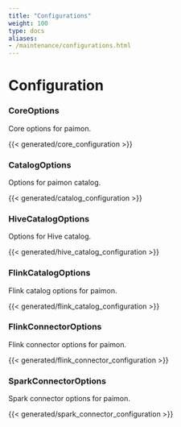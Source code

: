 ```yaml
---
title: "Configurations"
weight: 100
type: docs
aliases:
- /maintenance/configurations.html
---
```

<!--
Licensed to the Apache Software Foundation (ASF) under one
or more contributor license agreements.  See the NOTICE file
distributed with this work for additional information
regarding copyright ownership.  The ASF licenses this file
to you under the Apache License, Version 2.0 (the
"License"); you may not use this file except in compliance
with the License.  You may obtain a copy of the License at

  http://www.apache.org/licenses/LICENSE-2.0

Unless required by applicable law or agreed to in writing,
software distributed under the License is distributed on an
"AS IS" BASIS, WITHOUT WARRANTIES OR CONDITIONS OF ANY
KIND, either express or implied.  See the License for the
specific language governing permissions and limitations
under the License.
-->

# Configuration

### CoreOptions

Core options for paimon.

{{< generated/core_configuration >}}

### CatalogOptions

Options for paimon catalog.

{{< generated/catalog_configuration >}}

### HiveCatalogOptions

Options for Hive catalog.

{{< generated/hive_catalog_configuration >}}

### FlinkCatalogOptions

Flink catalog options for paimon.

{{< generated/flink_catalog_configuration >}}

### FlinkConnectorOptions

Flink connector options for paimon.

{{< generated/flink_connector_configuration >}}

### SparkConnectorOptions

Spark connector options for paimon.

{{< generated/spark_connector_configuration >}}